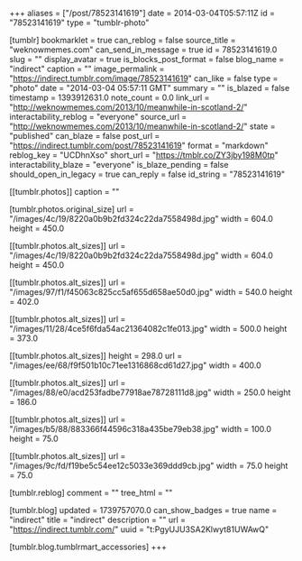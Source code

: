 +++
aliases = ["/post/78523141619"]
date = 2014-03-04T05:57:11Z
id = "78523141619"
type = "tumblr-photo"

[tumblr]
bookmarklet = true
can_reblog = false
source_title = "weknowmemes.com"
can_send_in_message = true
id = 78523141619.0
slug = ""
display_avatar = true
is_blocks_post_format = false
blog_name = "indirect"
caption = ""
image_permalink = "https://indirect.tumblr.com/image/78523141619"
can_like = false
type = "photo"
date = "2014-03-04 05:57:11 GMT"
summary = ""
is_blazed = false
timestamp = 1393912631.0
note_count = 0.0
link_url = "http://weknowmemes.com/2013/10/meanwhile-in-scotland-2/"
interactability_reblog = "everyone"
source_url = "http://weknowmemes.com/2013/10/meanwhile-in-scotland-2/"
state = "published"
can_blaze = false
post_url = "https://indirect.tumblr.com/post/78523141619"
format = "markdown"
reblog_key = "UCDhnXso"
short_url = "https://tmblr.co/ZY3jby198M0tp"
interactability_blaze = "everyone"
is_blaze_pending = false
should_open_in_legacy = true
can_reply = false
id_string = "78523141619"

[[tumblr.photos]]
caption = ""

[tumblr.photos.original_size]
url = "/images/4c/19/8220a0b9b2fd324c22da7558498d.jpg"
width = 604.0
height = 450.0

[[tumblr.photos.alt_sizes]]
url = "/images/4c/19/8220a0b9b2fd324c22da7558498d.jpg"
width = 604.0
height = 450.0

[[tumblr.photos.alt_sizes]]
url = "/images/97/f1/f45063c825cc5af655d658ae50d0.jpg"
width = 540.0
height = 402.0

[[tumblr.photos.alt_sizes]]
url = "/images/11/28/4ce5f6fda54ac21364082c1fe013.jpg"
width = 500.0
height = 373.0

[[tumblr.photos.alt_sizes]]
height = 298.0
url = "/images/ee/68/f9f501b10c71ee1316868cd61d27.jpg"
width = 400.0

[[tumblr.photos.alt_sizes]]
url = "/images/88/e0/acd253fadbe77918ae78728111d8.jpg"
width = 250.0
height = 186.0

[[tumblr.photos.alt_sizes]]
url = "/images/b5/88/883366f44596c318a435be79eb38.jpg"
width = 100.0
height = 75.0

[[tumblr.photos.alt_sizes]]
url = "/images/9c/fd/f19be5c54ee12c5033e369ddd9cb.jpg"
width = 75.0
height = 75.0

[tumblr.reblog]
comment = ""
tree_html = ""

[tumblr.blog]
updated = 1739757070.0
can_show_badges = true
name = "indirect"
title = "indirect"
description = ""
url = "https://indirect.tumblr.com/"
uuid = "t:PgyUJU3SA2Klwyt81UWAwQ"

[tumblr.blog.tumblrmart_accessories]
+++
